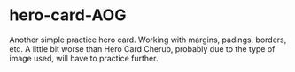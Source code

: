 # hero-card-AOG
Another simple practice hero card. Working with margins, padings, borders, etc.
A little bit worse than Hero Card Cherub, probably due to the type of image used,
will have to practice further. 

